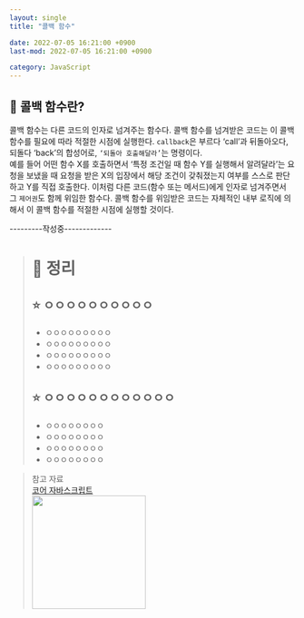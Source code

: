 ```yaml
---
layout: single
title: "콜백 함수"

date: 2022-07-05 16:21:00 +0900
last-mod: 2022-07-05 16:21:00 +0900

category: JavaScript
---
```


## 📌 콜백 함수란?
콜백 함수는 다른 코드의 인자로 넘겨주는 함수다. 콜백 함수를 넘겨받은 코드는 이 콜백 함수를 필요에 따라 적절한 시점에 실행한다. `callback`은 부르다 ‘call’과 뒤돌아오다, 되돌다 ‘back’의 합성어로, `‘되돌아 호출해달라’`는 명령이다. <br>예를 들어 어떤 함수 X를 호출하면서 ‘특정 조건일 때 함수 Y를 실행해서 알려달라’는 요청을 보냈을 때 요청을 받은 X의 입장에서 해당 조건이 갖춰졌는지 여부를 스스로 판단하고 Y를 직접 호출한다. 이처럼 다른 코드(함수 또는 메서드)에게 인자로 넘겨주면서 그 `제어권`도 함께 위임한 함수다. 콜백 함수를 위임받은 코드는 자체적인 내부 로직에 의해서 이 콜백 함수를 적절한 시점에 실행할 것이다.

---------작성중-------------


> # 💎 정리<br>
> ## ⭐ ㅇㅇㅇㅇㅇㅇㅇㅇㅇㅇ
> * ㅇㅇㅇㅇㅇㅇㅇㅇㅇ
> * ㅇㅇㅇㅇㅇㅇㅇㅇㅇ
> * ㅇㅇㅇㅇㅇㅇㅇㅇㅇ
> * ㅇㅇㅇㅇㅇㅇㅇㅇㅇ
> 
> ## ⭐ ㅇㅇㅇㅇㅇㅇㅇㅇㅇㅇㅇㅇ
> * ㅇㅇㅇㅇㅇㅇㅇㅇ
> * ㅇㅇㅇㅇㅇㅇㅇㅇ
> * ㅇㅇㅇㅇㅇㅇㅇㅇ
> * ㅇㅇㅇㅇㅇㅇㅇㅇ






> 참고 자료<br>[코어 자바스크립트](http://www.yes24.com/Product/Goods/78586788)<img style="display:block;width:200px" src="https://user-images.githubusercontent.com/89335307/177023356-078a494f-5edb-4148-a2f6-e37108404bc4.jpg">
